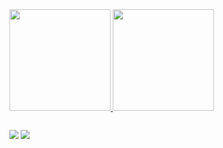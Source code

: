 
 <div>
  <a href="hhttps://github.com/JDCommunity">
  <img height="180em" src="https://github-readme-stats.vercel.app/api?username=JDCommunity&show_icons=true&theme=dracula&include_all_commits=true&count_private=true"/>
  <img height="180em" src="https://github-readme-stats.vercel.app/api/top-langs/?username=JDCommunity&layout=compact&langs_count=16&theme=dracula"/>
<div>

<br>
<div> 
  

  <a href = "https://www.youtube.com/channel/UC4oljBLiYjjjs4tG58AMGFA"><img src="https://img.shields.io/badge/-Youtube-%23333?style=for-the-badge&logo=youtube&logoColor=red" target="_blank"></a>
  <a href="https://discord.gg/qgSVFAru4C" target="_blank"><img src="https://img.shields.io/badge/-discord-%23333?style=for-the-badge&logo=discord&logoColor=pink" target="_blank"></a> 
 
</div>
